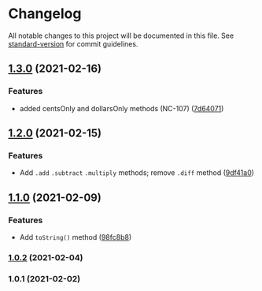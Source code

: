 # Changelog

All notable changes to this project will be documented in this file. See [standard-version](https://github.com/conventional-changelog/standard-version) for commit guidelines.

## [1.3.0](https://github.com/ailohq/money/compare/v1.2.0...v1.3.0) (2021-02-16)


### Features

* added centsOnly and dollarsOnly methods (NC-107) ([7d64071](https://github.com/ailohq/money/commit/7d640713028809448bd9b2dccdba0bfe7e9b3560))

## [1.2.0](https://github.com/ailohq/money/compare/v1.1.0...v1.2.0) (2021-02-15)


### Features

* Add `.add` `.subtract` `.multiply` methods; remove `.diff` method ([9df41a0](https://github.com/ailohq/money/commit/9df41a0a522ce90121b863ebb9025ae98749971d))

## [1.1.0](https://github.com/ailohq/money/compare/v1.0.2...v1.1.0) (2021-02-09)


### Features

* Add `toString()` method ([98fc8b8](https://github.com/ailohq/money/commit/98fc8b8ce83a046c10b50882342cc3b524b080a1))

### [1.0.2](https://github.com/ailohq/money/compare/v1.0.1...v1.0.2) (2021-02-04)

### 1.0.1 (2021-02-02)
